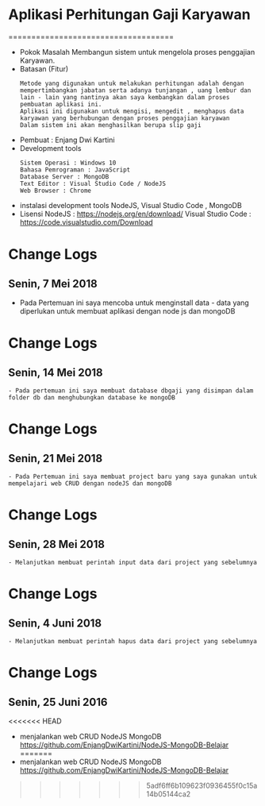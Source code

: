 # Aplikasi Perhitungan Gaji Karyawan 
====================================
* Pokok Masalah 
    Membangun sistem untuk mengelola proses penggajian Karyawan. 
* Batasan (Fitur)
    ~~~
    Metode yang digunakan untuk melakukan perhitungan adalah dengan mempertimbangkan jabatan serta adanya tunjangan , uang lembur dan lain - lain yang nantinya akan saya kembangkan dalam proses pembuatan aplikasi ini.
    Aplikasi ini digunakan untuk mengisi, mengedit , menghapus data karyawan yang berhubungan dengan proses penggajian karyawan
    Dalam sistem ini akan menghasilkan berupa slip gaji 
    ~~~
* Pembuat : Enjang Dwi Kartini 
* Development tools 
    ~~~
    Sistem Operasi : Windows 10
    Bahasa Pemrograman : JavaScript
    Database Server : MongoDB
    Text Editor : Visual Studio Code / NodeJS
    Web Browser : Chrome 
    ~~~
* instalasi development tools 
    NodeJS, Visual Studio Code , MongoDB
* Lisensi 
    NodeJS  : https://nodejs.org/en/download/
    Visual Studio Code  : https://code.visualstudio.com/Download
# Change Logs 
## Senin, 7 Mei 2018
   - Pada Pertemuan ini saya mencoba untuk menginstall data - data yang diperlukan untuk membuat aplikasi dengan node js dan mongoDB
# Change Logs 
## Senin, 14 Mei 2018
    - Pada pertemuan ini saya membuat database dbgaji yang disimpan dalam folder db dan menghubungkan database ke mongoDB
# Change Logs 
## Senin, 21 Mei 2018
    - Pada Pertemuan ini saya membuat project baru yang saya gunakan untuk mempelajari web CRUD dengan nodeJS dan mongoDB
# Change Logs 
## Senin, 28 Mei 2018
    - Melanjutkan membuat perintah input data dari project yang sebelumnya
# Change Logs 
## Senin, 4 Juni 2018
    - Melanjutkan membuat perintah hapus data dari project yang sebelumnya
# Change  Logs
## Senin, 25 Juni 2016
<<<<<<< HEAD
- menjalankan  web CRUD NodeJS MongoDB https://github.com/EnjangDwiKartini/NodeJS-MongoDB-Belajar
=======
- menjalankan  web CRUD NodeJS MongoDB https://github.com/EnjangDwiKartini/NodeJS-MongoDB-Belajar



>>>>>>> 5adf6ff6b109623f0936455f0c15a14b05144ca2
